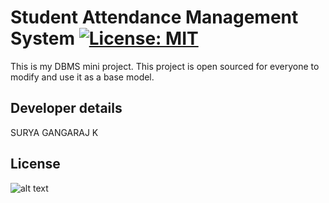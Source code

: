 # Student Attendance Management System  [![License: MIT](https://img.shields.io/badge/License-MIT-yellow.svg)](https://github.com/0xpulsar/StudentAttendanceManagementSystem/blob/master/LICENSE)
This is my DBMS mini project. This project is open sourced for everyone to modify and use it as a base model.

## Developer details
  SURYA GANGARAJ K
## License
![alt text](https://github.com/0xpulsar/StudentAttendanceManagementSystem/raw/master/MITLicense.png)

